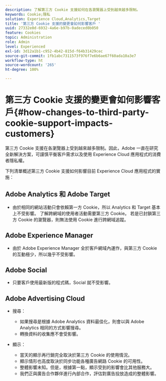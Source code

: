 ```yaml
---
description: 了解第三方 Cookie 支援如何在各瀏覽器上受到越來越多限制。
keywords: Cookie;隱私
solution: Experience Cloud,Analytics,Target
title: '第三方 Cookie 支援的變更會如何影響客戶 '
uuid: 27332e0d-6932-4a6e-b97b-0adeced0b050
feature: Cookies
topic: Administration
role: Admin
level: Experienced
exl-id: 3d12a1b1-c952-4b42-815d-f64b31429cec
source-git-commit: 1fb1abc7311573f976f7e6b6ae67f60ada10a3e7
workflow-type: ht
source-wordcount: '265'
ht-degree: 100%

---
```


# 第三方 Cookie 支援的變更會如何影響客戶{#how-changes-to-third-party-cookie-support-impacts-customers}

第三方 Cookie 支援在各瀏覽器上受到越來越多限制。因此，Adobe 一直在研究全新解決方案，可謹慎平衡客戶需求以及使用 Experience Cloud 應用程式的消費者隱私權。

下列清單概述第三方 Cookie 支援如何影響目前 Experience Cloud 應用程式的實施：

## Adobe Analytics 和 Adobe Target

* 由於相同的網站活動只會依賴第一方 Cookie，所以 Analytics 和 Target 基本上不受影響。 了解跨網域的使用者活動需要第三方 Cookie。 若是已封鎖第三方 Cookie 的瀏覽器，則無法使用 Cookie 進行跨網域追蹤。

## Adobe Experience Manager

* 由於 Adobe Experience Manager 全於客戶網域內運作，與第三方 Cookie 的互動極少，所以幾乎不受影響。

## Adobe Social

* 只要客戶使用最新版的程式碼，Social 就不受影響。

## Adobe Advertising Cloud

* 搜尋：

   * 如果搜尋是根據 Adobe Analytics 資料最佳化，則會以與 Adobe Analytics 相同的方式影響搜尋。
   * 轉換資料的收集應不會受影響。

* 顯示：

   * 當天的顯示再行銷完全取決於第三方 Cookie 的使用情況。
   * 顯示情形也高度取決於同步功能各種廣告網路 Cookie 的可用性。
   * 整體影響未知。但是，根據第一點，顯示受到的影響會比其他服務大。
   * 我們正與廣告合作夥伴進行內部合作，評估對廣告投放造成的整體影響。
